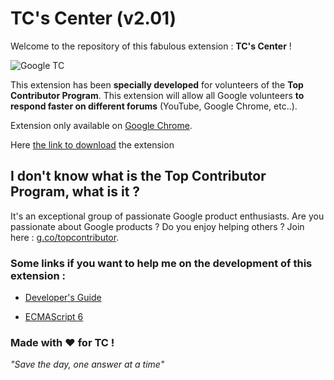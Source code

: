 # TC's Center (v2.01)

Welcome to the repository of this fabulous extension : __TC's Center__ ! 

![Google TC](https://topcontributor.withgoogle.com/static/img/share.jpg)

This extension has been __specially developed__ for volunteers of the __Top Contributor Program__. This extension will allow all Google volunteers __to respond faster on different forums__ (YouTube, Google Chrome, etc..).

Extension only available on [Google Chrome](http://www.google.fr/chrome).

Here [the link to download](https://chrome.google.com/webstore/detail/tcs-center/hanknpkmjbfhcalmipokkfplndkohgdm) the extension

## I don't know what is the Top Contributor Program, what is it ?

It's an exceptional group of passionate Google product enthusiasts. Are you passionate about Google products ? Do you enjoy helping others ? Join here : [g.co/topcontributor](g.co/topcontributor).

### Some links if you want to help me on the development of this extension :

- [Developer's Guide](https://developer.chrome.com/extensions/devguide)

- [ECMAScript 6](http://es6-features.org)

### Made with ❤️ for TC !

_"Save the day, one answer at a time"_
